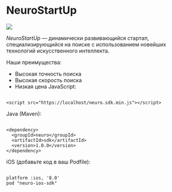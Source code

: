 # NeuroStartUp

![](logo.png)

*NeuroStartUp* — динамически развивающийся стартап, специализирующийся на поиске с использованием новейших технологий искусственного интеллекта.

Наши преимущества:
* Высокая точность поиска
* Высокая скорость поиска
* Низкая цена
JavaScript:

```

<script src="https://localhost/neuro.sdk.min.js"></script>

```
Java (Maven):
```

<dependency>
  <groupId>neuro</groupId>
  <artifactId>sdk</artifactId>
  <version>1.0.0</version>
</dependency>

```
iOS (добавьте код в ваш Podfile):
```

platform :ios, '8.0'
pod "neuro-ios-sdk"

```